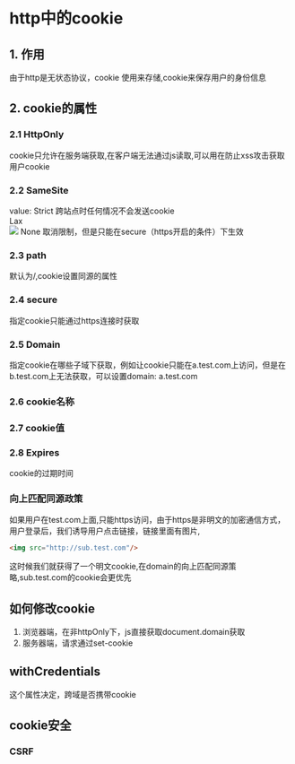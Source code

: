 # http中的cookie

## 1. 作用

由于http是无状态协议，cookie 使用来存储,cookie来保存用户的身份信息

## 2. cookie的属性

### 2.1  HttpOnly

cookie只允许在服务端获取,在客户端无法通过js读取,可以用在防止xss攻击获取用户cookie

### 2.2  SameSite

value:
Strict 跨站点时任何情况不会发送cookie <br>
Lax <br>
![](http://r7dp9h802.hn-bkt.clouddn.com/same-stie.png)
None 取消限制，但是只能在secure（https开启的条件）下生效 <br>

### 2.3 path

默认为/,cookie设置同源的属性

### 2.4 secure

指定cookie只能通过https连接时获取

### 2.5 Domain

指定cookie在哪些子域下获取，例如让cookie只能在a.test.com上访问，但是在b.test.com上无法获取，可以设置domain: a.test.com

### 2.6 cookie名称

### 2.7 cookie值

### 2.8 Expires

cookie的过期时间

### 向上匹配同源政策

如果用户在test.com上面,只能https访问，由于https是非明文的加密通信方式，用户登录后，我们诱导用户点击链接，链接里面有图片,

```html
<img src="http://sub.test.com"/>
```

这时候我们就获得了一个明文cookie,在domain的向上匹配同源策略,sub.test.com的cookie会更优先

## 如何修改cookie

1. 浏览器端，在非httpOnly下，js直接获取document.domain获取
2. 服务器端，请求通过set-cookie

## withCredentials

这个属性决定，跨域是否携带cookie

## cookie安全

### CSRF
